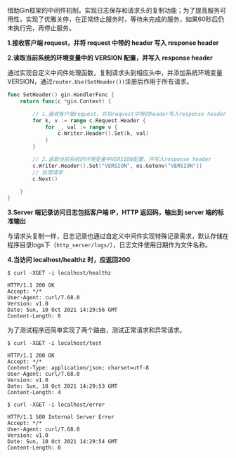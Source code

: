 借助Gin框架的中间件机制，实现日志保存和请求头的复制功能；为了提高服务可用性，实现了优雅关停，在正常终止服务时，等待未完成的服务，如果60秒后仍未执行完，再停止服务。



**1.接收客户端 request，并将 request 中带的 header 写入 response header**

**2.读取当前系统的环境变量中的 VERSION 配置，并写入 response header**

通过实现自定义中间件处理函数，复制请求头到相应头中，并添加系统环境变量VERSION，通过`router.Use(SetHeader())`注册后作用于所有请求。

```go
func SetHeader() gin.HandlerFunc {
	return func(c *gin.Context) {

		// 1.接收客户端request，并将request中带的header写入response header
		for k, v := range c.Request.Header {
			for _, val := range v {
				c.Writer.Header().Set(k, val)
			}
		}

		// 2.读取当前系统的环境变量中VERSION配置，并写入response header
		c.Writer.Header().Set("VERSION", os.Getenv("VERSION"))
		// 处理请求
		c.Next()

	}
}	 

```

**3.Server 端记录访问日志包括客户端 IP，HTTP 返回码，输出到 server 端的标准输出**

与请求头复制一样，日志记录也通过自定义中间件实现特殊记录需求，默认存储在程序目录logs下（`http_server/logs/`），日志文件使用日期作为文件名称。

**4.当访问 localhost/healthz 时，应返回200**

```shell
$ curl -XGET -i localhost/healthz
 
HTTP/1.1 200 OK
Accept: */*
User-Agent: curl/7.68.0
Version: v1.0
Date: Sun, 10 Oct 2021 14:29:56 GMT
Content-Length: 0
```



为了测试程序还简单实现了两个路由，测试正常请求和异常请求。

```shell
$ curl -XGET -i localhost/test

HTTP/1.1 200 OK
Accept: */*
Content-Type: application/json; charset=utf-8
User-Agent: curl/7.68.0
Version: v1.0
Date: Sun, 10 Oct 2021 14:29:53 GMT
Content-Length: 4
```

```shell
$ curl -XGET -i localhost/error

HTTP/1.1 500 Internal Server Error
Accept: */*
User-Agent: curl/7.68.0
Version: v1.0
Date: Sun, 10 Oct 2021 14:29:54 GMT
Content-Length: 0
```

